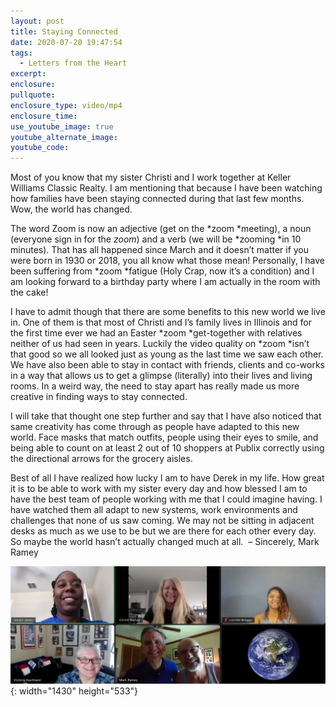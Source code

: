 ```yaml
---
layout: post
title: Staying Connected
date: 2020-07-20 19:47:54
tags:
  - Letters from the Heart
excerpt:
enclosure:
pullquote:
enclosure_type: video/mp4
enclosure_time:
use_youtube_image: true
youtube_alternate_image:
youtube_code:
---
```


Most of you know that my sister Christi and I work together at Keller Williams Classic Realty. I am mentioning that because I have been watching how families have been staying connected during that last few months. Wow, the world has changed.

The word Zoom is now an adjective (get on the&nbsp;*zoom&nbsp;*meeting), a noun (everyone sign in for the&nbsp;*zoom*) and a verb (we will be&nbsp;*zooming&nbsp;*in 10 minutes). That has all happened since March and it doesn’t matter if you were born in 1930 or 2018, you all know what those mean\! Personally, I have been suffering from&nbsp;*zoom&nbsp;*fatigue (Holy Crap, now it’s a condition) and I am looking forward to a birthday party where I am actually in the room with the cake\!

I have to admit though that there are some benefits to this new world we live in. One of them is that most of Christi and I’s family lives in Illinois and for the first time ever we had an Easter&nbsp;*zoom&nbsp;*get-together with relatives neither of us had seen in years. Luckily the video quality on&nbsp;*zoom&nbsp;*isn’t that good so we all looked just as young as the last time we saw each other. We have also been able to stay in contact with friends, clients and co-works in a way that allows us to get a glimpse (literally) into their lives and living rooms. In a weird way, the need to stay apart has really made us more creative in finding ways to stay connected.

I will take that thought one step further and say that I have also noticed that same creativity has come through as people have adapted to this new world. Face masks that match outfits, people using their eyes to smile, and being able to count on at least 2 out of 10 shoppers at Publix correctly using the directional arrows for the grocery aisles.

Best of all I have realized how lucky I am to have Derek in my life. How great it is to be able to work with my sister every day and how blessed I am to have the best team of people working with me that I could imagine having. I have watched them all adapt to new systems, work environments and challenges that none of us saw coming. We may not be sitting in adjacent desks as much as we use to be but we are there for each other every day. So maybe the world hasn’t actually changed much at all.&nbsp; – Sincerely, Mark Ramey

![](/uploads/mark-zoom---earth.jpg){: width="1430" height="533"}